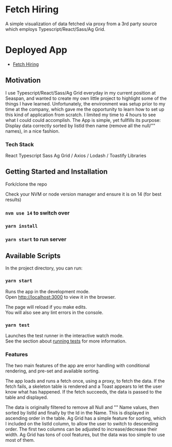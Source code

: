 # Fetch Hiring

A simple visualization of data fetched via proxy from a 3rd party source which employs Typescript/React/Sass/Ag Grid.

# Deployed App

* [Fetch Hiring](https://fetch-hiring.firebaseapp.com/)

## Motivation

I use Typescript/React/Sass/Ag Grid everyday in my current position at Seaspan, and wanted to create my own little project to highlight some of the things I have learned. Unfortunately, the environment was setup prior to my time at the company, which gave me the opportunity to learn how to set up this kind of application from scratch. I limited my time to 4 hours to see what I could could accomplish. The App is simple, yet fullfills its purpose: Display data correctly sorted by listId then name (remove all the null/"" names), in a nice fashion. 

### Tech Stack

React 
Typescript
Sass
Ag Grid / Axios / Lodash / Toastify Libraries

## Getting Started and Installation

Fork/clone the repo

Check your NVM or node version manager and ensure it is on 14 (for best results)

### `nvm use 14` to switch over

### `yarn install`

### `yarn start` to run server 

## Available Scripts

In the project directory, you can run:

### `yarn start`

Runs the app in the development mode.\
Open [http://localhost:3000](http://localhost:3000) to view it in the browser.

The page will reload if you make edits.\
You will also see any lint errors in the console.

### `yarn test`

Launches the test runner in the interactive watch mode.\
See the section about [running tests](https://facebook.github.io/create-react-app/docs/running-tests) for more information.

### Features

The two main features of the app are error handling with conditional rendering, and pre-set and available sorting.

The app loads and runs a fetch once, using a proxy, to fetch the data. If the fetch fails, a skeleton table is rendered and a Toast appears to let the user know what has happened. If the fetch succeeds, the data is passed to the table and displayed. 

The data is originally filtered to remove all Null and "" Name values, then sorted by listId and finally by the Id in the Name. This is displayed in ascending order in the table. Ag Grid has a simple feature for sorting, which I included on the listId column, to allow the user to switch to descending order. The first two columns can be adjusted to increase/decrease their width. Ag Grid has tons of cool features, but the data was too simple to use most of them.
